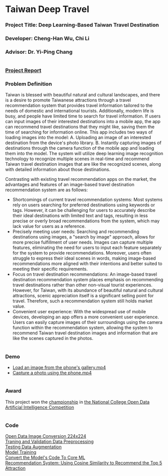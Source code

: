 # Taiwan Deep Travel
### Project Title: Deep Learning-Based Taiwan Travel Destination
### Developer: Cheng-Han Wu, Chi Li
### Advisor: Dr. Yi-Ping Chang
#  
### [Project Report](https://github.com/albert0796/MachineLearning/blob/master/Project_TaiwanDeepTravel/Report/Project%20Description_Open%20Data%20Analysis%20Competition.pdf)
### Problem Definition
Taiwan is blessed with beautiful natural and cultural landscapes, and there is a desire to promote Taiwanese attractions through a travel recommendation system that provides travel information tailored to the needs of domestic and international tourists. Additionally, modern life is busy, and people have limited time to search for travel information. If users can input images of their interested destinations into a mobile app, the app can recommend travel destinations that they might like, saving them the time of searching for information online. This app includes two ways of loading images into the model: A. Uploading an image of an interested destination from the device's photo library. B. Instantly capturing images of destinations through the camera function of the mobile app and loading them into the model. The system will utilize deep learning image recognition technology to recognize multiple scenes in real-time and recommend Taiwan travel destination images that are like the recognized scenes, along with detailed information about those destinations.
  
Contrasting with existing travel recommendation apps on the market, the advantages and features of an image-based travel destination recommendation system are as follows:  
* Shortcomings of current travel recommendation systems: Most systems rely on users searching for preferred destinations using keywords or tags. However, it can be challenging for users to accurately describe their ideal destinations with limited text and tags, resulting in less precise or overly broad recommendations from the system, which may lack value for users as a reference.
* Precisely meeting user needs: Searching and recommending destinations using images, a "search by image" approach, allows for more precise fulfillment of user needs. Images can capture multiple features, eliminating the need for users to input each feature separately for the system to provide recommendations. Moreover, users often struggle to express their ideal scenes in words, making image-based recommendations more aligned with their intentions and better suited to meeting their specific requirements.
* Focus on travel destination recommendations: An image-based travel destination recommendation system places emphasis on recommending travel destinations rather than other non-visual tourist experiences. However, for Taiwan, with its abundance of beautiful natural and cultural attractions, scenic appreciation itself is a significant selling point for travel. Therefore, such a recommendation system still holds market value.
* Convenient user experience: With the widespread use of mobile devices, developing an app offers a more convenient user experience. Users can easily capture images of their surroundings using the camera function within the recommendation system, allowing the system to recommend Taiwan travel destination images and information that are like the scenes captured in the photos.
#  
### Demo  
* [Load an image from the phone's gallery.mp4](https://drive.google.com/file/d/16DuFaOIqSuNrurp-YuRIeEox0RovTAsu/view?usp=drive_link)
* [Capture a photo using the phone.mp4](https://drive.google.com/file/d/12ung4JtLvhvXcfwixREoYPGcFk2teay4/view?usp=drive_link)
#  
### Award 
This project won the [championship](https://github.com/albert0796/MachineLearning/blob/master/Project_TaiwanDeepTravel/Report/%E7%8D%8E%E7%8B%80.png) in [the National College Open Data Artificial Intelligence Competition](http://bigdata.scu.edu.tw/aiads2018/)
#  
### Code
[Open Data Image Conversion 224x224](https://github.com/albert0796/MachineLearning/tree/master/Project_TaiwanDeepTravel/Code/Open%20Data%20%E5%9C%96%E7%89%87%E8%BD%89%20224x224)  
[Traning and Validation Data Preprocessing](https://github.com/albert0796/MachineLearning/tree/master/Project_TaiwanDeepTravel/Code/%E8%A8%93%E7%B7%B4%E5%92%8C%E9%A9%97%E8%AD%89%E8%B3%87%E6%96%99%E9%A0%90%E8%99%95%E7%90%86)  
[Testing Data Augmentation](https://github.com/albert0796/MachineLearning/tree/master/Project_TaiwanDeepTravel/Code/%E6%93%B4%E5%A2%9E%E9%A9%97%E8%AD%89%E8%B3%87%E6%96%99)  
[Model Training](https://github.com/albert0796/MachineLearning/tree/master/Project_TaiwanDeepTravel/Code/%E6%A8%A1%E5%9E%8B%E8%A8%93%E7%B7%B4)  
[Convert the Model's Code To Core ML](https://github.com/albert0796/MachineLearning/tree/master/Project_TaiwanDeepTravel/Code/%E6%A8%A1%E5%9E%8B%E8%BD%89Core%20ML)  
[Recommendation System: Using Cosine Similarity to Recommend the Top 5 Attraction](https://github.com/albert0796/MachineLearning/tree/master/Project_TaiwanDeepTravel/Code/%E9%A4%98%E5%BC%A6%E7%9B%B8%E4%BC%BC%E5%BA%A6%E5%8D%B0%E5%87%BA%E6%9C%80%E7%9B%B8%E4%BC%BC%E7%9A%84%E5%89%8D%E4%BA%94%E5%80%8B%E6%99%AF%E9%BB%9E)  
